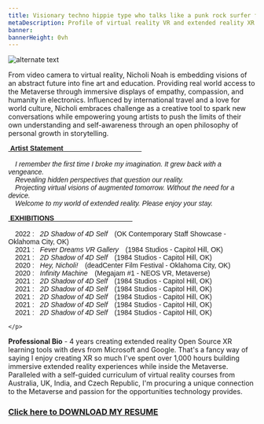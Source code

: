 ```yaml
---
title: Visionary techno hippie type who talks like a punk rock surfer from Oklahoma City
metaDescription: Profile of virtual reality VR and extended reality XR film video production artist
banner:
bannerHeight: 0vh
---
```


<div class="row">
  <div class="col-md-12">
    <img src="https://lh3.googleusercontent.com/-9X_0qe5RlyKshKh3J-xWaMaadMhxRm-1Lctj82IGVeVZ8rs8DLMznzbpfguJLmmXkb-ZQCm8V7NbgQG2FOcGlBT6F1FyyCqx0jgOeh5edZpUlreZpQTkweH2sv4BilzLNRIOHGQyA=w2400" alt="alternate text">
  </div>
</div>




From video camera to virtual reality, Nicholi Noah is embedding visions of an abstract future into fine art and education. Providing real world access to the Metaverse through immersive displays of empathy, compassion, and humanity in electronics. Influenced by international travel and a love for world culture, Nicholi embraces challenge as a creative tool to spark new conversations while empowering young artists to push the limits of their own understanding and self-awareness through an open philosophy of personal growth in storytelling.

<div class="row">
  <div class="col-md-12">
    <p style="font-family:arial"><b><u>&nbsp;Artist Statement &nbsp;&nbsp;&nbsp;&nbsp;&nbsp;&nbsp;&nbsp;&nbsp;&nbsp;&nbsp;&nbsp;&nbsp;&nbsp;&nbsp;&nbsp;&nbsp;&nbsp;&nbsp;&nbsp;&nbsp;&nbsp;&nbsp;&nbsp;&nbsp;&nbsp;&nbsp;&nbsp;&nbsp;&nbsp;&nbsp;&nbsp;&nbsp;&nbsp;&nbsp;&nbsp;&nbsp;&nbsp;&nbsp;&nbsp;&nbsp;</u></b></br><br>
    &emsp;<i>I remember the first time I broke my imagination. It grew back with a vengeance.</br>
    &emsp;Revealing hidden perspectives that question our reality.</br>
    &emsp;Projecting virtual visions of augmented tomorrow. Without the need for a device.</br>
    &emsp;Welcome to my world of extended reality. Please enjoy your stay.</i></p>
  </div>
</div>

<div class="row">
  <div class="col-md-12">
    <p style="font-family:arial"><b><u>&nbsp;EXHIBITIONS &nbsp;&nbsp;&nbsp;&nbsp;&nbsp;&nbsp;&nbsp;&nbsp;&nbsp;&nbsp;&nbsp;&nbsp;&nbsp;&nbsp;&nbsp;&nbsp;&nbsp;&nbsp;&nbsp;&nbsp;&nbsp;&nbsp;&nbsp;&nbsp;&nbsp;&nbsp;&nbsp;&nbsp;&nbsp;&nbsp;&nbsp;&nbsp;&nbsp;&nbsp;&nbsp;&nbsp;&nbsp;&nbsp;&nbsp;&nbsp;</u></b></br></br>
    &emsp;2022 : &nbsp; <i>2D Shadow of 4D Self</i>&emsp;(OK Contemporary Staff Showcase - Oklahoma City, OK)</br>
    &emsp;2021 : &nbsp; <i>Fever Dreams VR Gallery</i>&emsp;(1984 Studios - Capitol Hill, OK)</br>
    &emsp;2021 : &nbsp; <i>2D Shadow of 4D Self</i>&emsp;(1984 Studios - Capitol Hill, OK)</br>
	&emsp;2020 : &nbsp; <i>Hey, Nicholi!</i>&emsp;(deadCenter Film Festival - Oklahoma City, OK)</br>
	&emsp;2020 : &nbsp; <i>Infinity Machine</i>&emsp;(Megajam #1 - NEOS VR, Metaverse)</br>
	&emsp;2021 : &nbsp; <i>2D Shadow of 4D Self</i>&emsp;(1984 Studios - Capitol Hill, OK)</br>
	&emsp;2021 : &nbsp; <i>2D Shadow of 4D Self</i>&emsp;(1984 Studios - Capitol Hill, OK)</br>
	&emsp;2021 : &nbsp; <i>2D Shadow of 4D Self</i>&emsp;(1984 Studios - Capitol Hill, OK)</br>
	&emsp;2021 : &nbsp; <i>2D Shadow of 4D Self</i>&emsp;(1984 Studios - Capitol Hill, OK)</br>
	&emsp;2021 : &nbsp; <i>2D Shadow of 4D Self</i>&emsp;(1984 Studios - Capitol Hill, OK)</br>


	</p>
  </div>
</div>


**Professional Bio** - 4 years creating extended reality Open Source XR learning tools with devs from Microsoft and Google. That's a fancy way of saying I enjoy creating XR so much I've spent over 1,000 hours building immersive extended reality experiences while inside the Metaverse. Paralleled with a self-guided curriculum of virtual reality courses from Australia, UK, India, and Czech Republic, I'm procuring a unique connection to the Metaverse and passion for the opportunities technology provides.


### [Click here to DOWNLOAD MY RESUME](/NicholiNoah_resume23.pdf)

